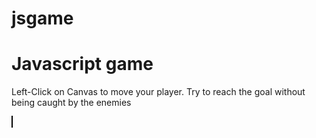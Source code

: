 # jsgame

<!DOCTYPE html>

<html>

<head>


<title> 
JSGame
</title>
 <meta name="viewport" content="width=device-width, user-scalable=no" />

  <style>
 
   canvas {
      border: 1px solid black;
      width: 100%;
    }
    
    * {
   -webkit-user-select: none; /*disable text selection */
    }
  
</style>

<script>
window.addEventListener("load",function() {
      
      //constants
      var GAME_WIDTH = 640;
      var GAME_HEIGHT = 360;

      //keep the game going
      var gameLive = true;

      //current level
      var level = 1;
      var life = 5;
      //random color 
      var color = "#"+((1<<24)*Math.random()|0).toString(16);


      //enemies
      var enemies = [
        {
          x: 100, //x coordinate
          y: 100, //y coordinate
          speedY: 2, //speed in Y
          w: 40, //width
          h: 40 //heght
        },
        {
          x: 200,
          y: 0,
          speedY: 2,
          w: 40,
          h: 40
        },
        {
          x: 330,
          y: 100,
          speedY: 3,
          w: 40,
          h: 40
        },
        {
          x: 450,
          y: 100,
          speedY: -3,
          w: 40,
          h: 40
        }
      ];

      //the player object
      var player = {
        x: 10,
        y: 160,
        speedX: 2,
        isMoving: false,  //keep track whether the player is moving or not
        w: 40,
        h: 40
      };

      //the goal object
      var goal = {
        x: 580,
        y: 160,
        w: 50,
        h: 36
      }

      var sprites = {};

      var movePlayer = function() {
        player.isMoving = true;
      }

      var stopPlayer = function() {
        player.isMoving = false;
      }
      
      //grab the canvas and context
      var canvas = document.getElementById("mycanvas");
      var ctx = canvas.getContext("2d");

      //event listeners to move player
      canvas.addEventListener('mousedown', movePlayer);
      canvas.addEventListener('mouseup', stopPlayer);   
      canvas.addEventListener('touchstart', movePlayer);
      canvas.addEventListener('touchend', stopPlayer);   

      //update the logic
      var update = function() {

        //check if you've won the game
        if(checkCollision(player, goal)) {
          
          alert('Win !');
          level += 1;
          life += 1;
          player.speedX += 1;
          player.x = 10;
          player.y = 160;
          player.isMoving = false;
          
          for(var ab = 0; ab < enemies.length; ab++){
              if(enemies[ab].speedY > 1){
                enemies[ab].speedY += 1 ;
              }
              else{
                  enemies[ab].speedY -= 1 ;
              }
          }
        }

        //update player
        if(player.isMoving) {
          player.x = player.x + player.speedX;
        }

        //update enemies
        var i = 0;
        var n = enemies.length;
        
        enemies.forEach(function(element, index){

          //check for collision with player
          if(checkCollision(player, element)) {
            //stop the game
            if(life === 0){
                
                alert('Game Over');
                
                for(var ab = 0; ab < enemies.length; ab++){
                    
                    if(enemies[ab].speedY > 1){
                    enemies[ab].speedY -= (level - 1) ;
                    }
                    
                    else{
                        enemies[ab].speedY += (level - 1) ;
                    }
                }
                level = 1;
                life = 6;
                player.speedX = 2;
                color ="#"+((1<<24)*Math.random()|0).toString(16);
            }
            
            if(life > 0){
                
                life -= 1 ;
                color ="#"+((1<<24)*Math.random()|0).toString(16);
            }
            
            player.x = 10; 
            player.y = 160;
            player.isMoving = false;
          }

          //move enemy
          element.y += element.speedY;
          
          //check borders
          if(element.y <= 10) {
            element.y = 10;
            //element.speedY = element.speedY * -1;
            element.speedY *= -1;
          }
          else if(element.y >= GAME_HEIGHT - 50) {
            element.y = GAME_HEIGHT - 50;
            element.speedY *= -1;
          }
        });
      };

      //show the game on the screen
      var draw = function() {
        //clear the canvas
        ctx.clearRect(0,0,GAME_WIDTH,GAME_HEIGHT);        

        //draw level
        ctx.font = "15px Verdana";
        ctx.fillStyle = "rgb(0,0,0)";
        ctx.fillText("Level : " + level , 10, 15);
        ctx.fillText("Life : " + life , 10, 35);
        ctx.fillText("Speed : " + player.speedX , 10, 55);
        

        //draw player with random color
        ctx.fillStyle = color;
        ctx.fillRect(player.x, player.y, player.w, player.h);

        //draw enemies
        ctx.fillStyle = "rgb(255,120,70)";
        enemies.forEach(function(element, index){
          ctx.fillRect(element.x, element.y, element.w, element.h);
        });

        //draw goal
        ctx.fillStyle = "rgb(0,255,120)";
        ctx.fillRect(goal.x, goal.y, goal.w, goal.h);
        ctx.fillStyle = "rgb(0,0,0)";
        ctx.fillText("Goal", goal.x + 7, goal.y + 25);
      };

      //gets executed multiple times per second
      var step = function() {

        update();
        draw();

        if(gameLive) {
          window.requestAnimationFrame(step); 
        }     
      };

      //check the collision between two rectangles
      var checkCollision = function(rect1, rect2) {

        var closeOnWidth = Math.abs(rect1.x - rect2.x) <= Math.max(rect1.w, rect2.w);
        var closeOnHeight = Math.abs(rect1.y - rect2.y) <= Math.max(rect1.h, rect2.h);
        return closeOnWidth && closeOnHeight;
      }

      //initial kick
      step();
    });
</script>
</head>

<body>

  <h1>Javascript game</h1>
  
<p>Left-Click on Canvas to move your player. Try to reach the goal without being caught by the enemies</p>
  
<canvas id="mycanvas" width="640" height="360" >
</canvas>

</body>

</html>
